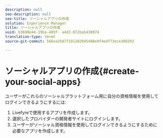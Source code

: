 ```yaml
---
description: null
seo-description: null
seo-title: ソーシャルアプリの作成
solution: Experience Manager
title: ソーシャルアプリの作成
uuid: b3698e44-19ba-489f- a4d2-072ba5430974
translation-type: tm+mt
source-git-commit: 566ea2587f101202045488e9f4edf73ece100293

---
```



# ソーシャルアプリの作成{#create-your-social-apps}

ユーザーがこれらのソーシャルプラットフォーム用に自分の資格情報を使用してログインできるようにするには:

1. Livefyreで使用するアプリを作成します。
1. 選択したプロバイダーの開発者サイトにログインします。
1. ユーザーがソーシャル資格情報を使用してログインできるようにするために必要なアプリを作成します。
